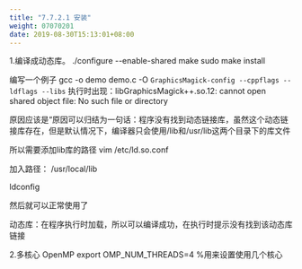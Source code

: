 ```yaml
---
title: "7.7.2.1 安装"
weight: 07070201
date: 2019-08-30T15:13:01+08:00
---
```

1.编译成动态库。
./configure --enable-shared
make
sudo make install

编写一个例子
gcc -o demo demo.c -O `GraphicsMagick-config --cppflags --ldflags --libs`
执行时出现：libGraphicsMagick++.so.12: cannot open shared object file: No such file or directory

原因应该是“原因可以归结为一句话：程序没有找到动态链接库，虽然这个动态链接库存在，但是默认情况下，编译器只会使用/lib和/usr/lib这两个目录下的库文件

所以需要添加lib库的路径
vim /etc/ld.so.conf

加入路径：
/usr/local/lib

ldconfig

然后就可以正常使用了

动态库：在程序执行时加载，所以可以编译成功，在执行时提示没有找到该动态库链接

2.多核心 OpenMP
export OMP_NUM_THREADS=4 %用来设置使用几个核心
